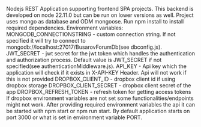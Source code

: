 Nodejs REST Application supporting frontend SPA projects.
This backend is developed on node 22.11.0 but can be run on lower versions as well. Project uses mongo as database and ODM mongoose. Run npm install to install required dependencies.
Environment variables:
MONGODB_CONNECTIONSTRING - custom connection string. If not specified it will try to connect to mongodb://localhost:27017/BusarovForumDb(see dbconfig.js).
JWT_SECRET - jwt secret for the jwt token which handles the authentication and authorization process. Default value is JWT_SECRET if not specified(see authenticationMiddleware.js). 
API_KEY - Api key which the application will check if it exists in X-API-KEY Header. Api will not work if this is not provided
DROPBOX_CLIENT_ID - dropbox client id if using dropbox storage
DROPBOX_CLIENT_SECRET - dropbox client secret of the app
DROPBOX_REFRESH_TOKEN - refresh token for getting access tokens
If dropbox environment variables are not set some functionalities/endpoints might not work. After providing required environment variables the api it can be started with npm start or npm run start. By default application starts on port 3000 or what is set in environment variable PORT.